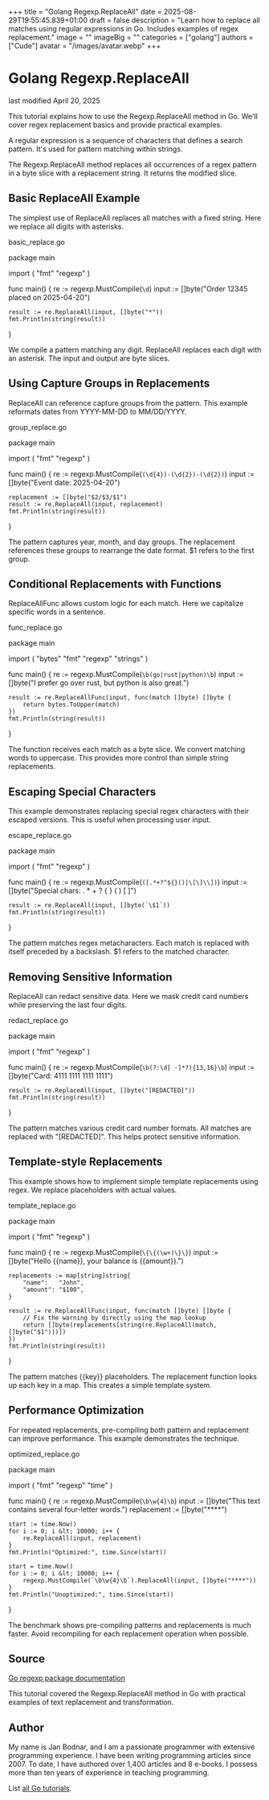+++
title = "Golang Regexp.ReplaceAll"
date = 2025-08-29T19:55:45.839+01:00
draft = false
description = "Learn how to replace all matches using regular expressions in Go. Includes examples of regex replacement."
image = ""
imageBig = ""
categories = ["golang"]
authors = ["Cude"]
avatar = "/images/avatar.webp"
+++

# Golang Regexp.ReplaceAll

last modified April 20, 2025

This tutorial explains how to use the Regexp.ReplaceAll method in Go.
We'll cover regex replacement basics and provide practical examples.

A regular expression is a sequence of characters that defines a
search pattern. It's used for pattern matching within strings.

The Regexp.ReplaceAll method replaces all occurrences of a regex
pattern in a byte slice with a replacement string. It returns the modified slice.

## Basic ReplaceAll Example

The simplest use of ReplaceAll replaces all matches with a fixed
string. Here we replace all digits with asterisks.

basic_replace.go
  

package main

import (
    "fmt"
    "regexp"
)

func main() {
    re := regexp.MustCompile(`\d`)
    input := []byte("Order 12345 placed on 2025-04-20")
    
    result := re.ReplaceAll(input, []byte("*"))
    fmt.Println(string(result))
}

We compile a pattern matching any digit. ReplaceAll replaces each
digit with an asterisk. The input and output are byte slices.

## Using Capture Groups in Replacements

ReplaceAll can reference capture groups from the pattern. This
example reformats dates from YYYY-MM-DD to MM/DD/YYYY.

group_replace.go
  

package main

import (
    "fmt"
    "regexp"
)

func main() {
    re := regexp.MustCompile(`(\d{4})-(\d{2})-(\d{2})`)
    input := []byte("Event date: 2025-04-20")
    
    replacement := []byte("$2/$3/$1")
    result := re.ReplaceAll(input, replacement)
    fmt.Println(string(result))
}

The pattern captures year, month, and day groups. The replacement references
these groups to rearrange the date format. $1 refers to the first group.

## Conditional Replacements with Functions

ReplaceAllFunc allows custom logic for each match. Here we
capitalize specific words in a sentence.

func_replace.go
  

package main

import (
    "bytes"
    "fmt"
    "regexp"
    "strings"
)

func main() {
    re := regexp.MustCompile(`\b(go|rust|python)\b`)
    input := []byte("I prefer go over rust, but python is also great.")
    
    result := re.ReplaceAllFunc(input, func(match []byte) []byte {
        return bytes.ToUpper(match)
    })
    fmt.Println(string(result))
}

The function receives each match as a byte slice. We convert matching words to
uppercase. This provides more control than simple string replacements.

## Escaping Special Characters

This example demonstrates replacing special regex characters with their escaped
versions. This is useful when processing user input.

escape_replace.go
  

package main

import (
    "fmt"
    "regexp"
)

func main() {
    re := regexp.MustCompile(`([.*+?^${}()|\[\]\\])`)
    input := []byte("Special chars: . * + ? { } ( ) [ ]")
    
    result := re.ReplaceAll(input, []byte(`\$1`))
    fmt.Println(string(result))
}

The pattern matches regex metacharacters. Each match is replaced with itself
preceded by a backslash. $1 refers to the matched character.

## Removing Sensitive Information

ReplaceAll can redact sensitive data. Here we mask credit card
numbers while preserving the last four digits.

redact_replace.go
  

package main

import (
    "fmt"
    "regexp"
)

func main() {
    re := regexp.MustCompile(`\b(?:\d[ -]*?){13,16}\b`)
    input := []byte("Card: 4111 1111 1111 1111")
    
    result := re.ReplaceAll(input, []byte("[REDACTED]"))
    fmt.Println(string(result))
}

The pattern matches various credit card number formats. All matches are replaced
with "[REDACTED]". This helps protect sensitive information.

## Template-style Replacements

This example shows how to implement simple template replacements using regex.
We replace placeholders with actual values.

template_replace.go
  

package main

import (
    "fmt"
    "regexp"
)

func main() {
    re := regexp.MustCompile(`\{\{(\w+)\}\}`)
    input := []byte("Hello {{name}}, your balance is {{amount}}.")

    replacements := map[string]string{
        "name":   "John",
        "amount": "$100",
    }

    result := re.ReplaceAllFunc(input, func(match []byte) []byte {
        // Fix the warning by directly using the map lookup
        return []byte(replacements[string(re.ReplaceAll(match, []byte("$1")))])
    })
    fmt.Println(string(result))
}

The pattern matches {{key}} placeholders. The replacement function looks up each
key in a map. This creates a simple template system.

## Performance Optimization

For repeated replacements, pre-compiling both pattern and replacement can improve
performance. This example demonstrates the technique.

optimized_replace.go
  

package main

import (
    "fmt"
    "regexp"
    "time"
)

func main() {
    re := regexp.MustCompile(`\b\w{4}\b`)
    input := []byte("This text contains several four-letter words.")
    replacement := []byte("****")
    
    start := time.Now()
    for i := 0; i &lt; 10000; i++ {
        re.ReplaceAll(input, replacement)
    }
    fmt.Println("Optimized:", time.Since(start))
    
    start = time.Now()
    for i := 0; i &lt; 10000; i++ {
        regexp.MustCompile(`\b\w{4}\b`).ReplaceAll(input, []byte("****"))
    }
    fmt.Println("Unoptimized:", time.Since(start))
}

The benchmark shows pre-compiling patterns and replacements is much faster. Avoid
recompiling for each replacement operation when possible.

## Source

[Go regexp package documentation](https://pkg.go.dev/regexp)

This tutorial covered the Regexp.ReplaceAll method in Go with
practical examples of text replacement and transformation.

## Author

My name is Jan Bodnar, and I am a passionate programmer with extensive
programming experience. I have been writing programming articles since 2007.
To date, I have authored over 1,400 articles and 8 e-books. I possess more
than ten years of experience in teaching programming.

List [all Go tutorials](/golang/).